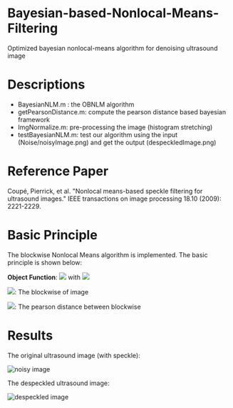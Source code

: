 # Bayesian-based-Nonlocal-Means-Filtering
Optimized bayesian nonlocal-means algorithm for denoising ultrasound image

# Descriptions
* BayesianNLM.m : the OBNLM algorithm
* getPearsonDistance.m: compute the pearson distance based bayesian framework
* ImgNormalize.m: pre-processing the image (histogram stretching)
* testBayesianNLM.m: test our algorithm using the input (Noise/noisyImage.png) and get the output (despeckledImage.png)

# Reference Paper
Coupé, Pierrick, et al. "Nonlocal means-based speckle filtering for ultrasound images." IEEE transactions on image processing 18.10 (2009): 2221-2229.

# Basic Principle
The blockwise Nonlocal Means algorithm is implemented. The basic principle is shown below:

**Object Function**: <img src="http://latex.codecogs.com/svg.latex?NL(u)(B_j) = \sum_{i\in\Delta_j}w(B_i,B_j)u(Bi)" border="0"/> 
with <img src="http://latex.codecogs.com/svg.latex? w(B_i,B_j)=\frac{1}{Z^j}e^{-\frac{dp(u(B_i),u(B_j))}{h^2}}" border="0"/>

<img src="http://latex.codecogs.com/svg.latex? B" border="0"/>: The blockwise of image

<img src="http://latex.codecogs.com/svg.latex? dp(u(B_i),u(B_j))" border="0"/>: The pearson distance between blockwise

# Results

The original ultrasound image (with speckle):

![noisy image](https://github.com/SanchitaMondal/Bayesian-based-Nonlocal-Means-Filtering/assets/102673516/a558e6ad-cfb2-4301-91de-3ed4ef4b4da6)


The despeckled ultrasound image:

![despeckled image](https://github.com/SanchitaMondal/Bayesian-based-Nonlocal-Means-Filtering/assets/102673516/d91e3c11-e55b-4251-a5a9-e8b4c78f86b1)


